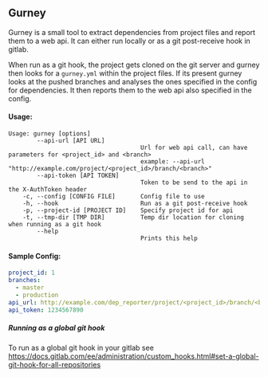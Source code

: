 ## Gurney

Gurney is a small tool to extract dependencies from project files and report them to a web api.
It can either run locally or as a git post-receive hook in gitlab.

When run as a git hook, the project gets cloned on the git server and gurney then looks for a `gurney.yml` within the project files. 
If its present gurney looks at the pushed branches and analyses the ones specified in the config for dependencies. 
It then reports them to the web api also specified in the config.

#### Usage:
```
Usage: gurney [options]
        --api-url [API URL]
                                     Url for web api call, can have parameters for <project_id> and <branch>
                                     example: --api-url "http://example.com/project/<project_id>/branch/<branch>"
        --api-token [API TOKEN]
                                     Token to be send to the api in the X-AuthToken header
    -c, --config [CONFIG FILE]       Config file to use
    -h, --hook                       Run as a git post-receive hook
    -p, --project-id [PROJECT ID]    Specify project id for api
    -t, --tmp-dir [TMP DIR]          Temp dir location for cloning when running as a git hook
        --help
                                     Prints this help
```

#### Sample Config:
```yaml
project_id: 1
branches:
  - master
  - production
api_url: http://example.com/dep_reporter/project/<project_id>/branch/<branch>
api_token: 1234567890
```

##### Running as a global git hook
To run as a global git hook in your gitlab see https://docs.gitlab.com/ee/administration/custom_hooks.html#set-a-global-git-hook-for-all-repositories
